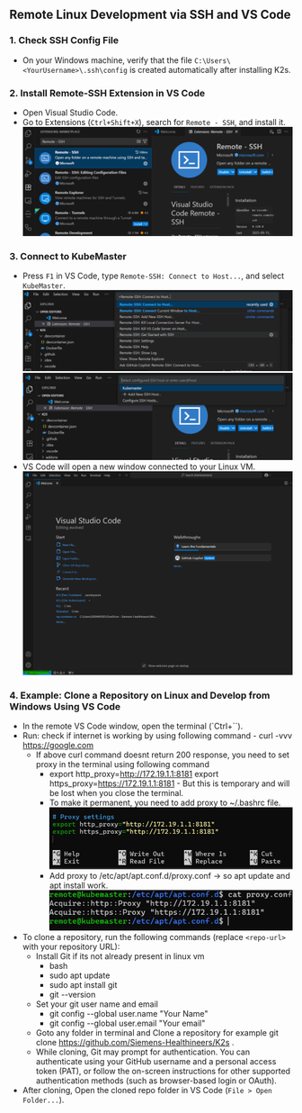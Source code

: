 <!--
SPDX-FileCopyrightText: © 2025 Siemens Healthineers AG
SPDX-License-Identifier: MIT
-->

## Remote Linux Development via SSH and VS Code

### 1\. Check SSH Config File

- On your Windows machine, verify that the file `C:\Users\<YourUsername>\.ssh\config` is created automatically after installing K2s.

### 2\. Install Remote-SSH Extension in VS Code

- Open Visual Studio Code.
- Go to Extensions (`Ctrl+Shift+X`), search for `Remote - SSH`, and install it.
![RemoteSSH.png](images/RemoteSSH.png)

### 3\. Connect to KubeMaster

- Press `F1` in VS Code, type `Remote-SSH: Connect to Host...`, and select `KubeMaster`.
![RemoteSSHConnectToHost.png](images/RemoteSSHConnectToHost.png)
![RemoteSSHKubemaster.png](images/RemoteSSHKubemaster.png)
- VS Code will open a new window connected to your Linux VM.
![RemoteSession.png](images/RemoteSession.png)

### 4\. Example: Clone a Repository on Linux and Develop from Windows Using VS Code

- In the remote VS Code window, open the terminal (`Ctrl+\``).
- Run: check if internet is working by using following command - curl -vvv https://google.com
  - If above curl command doesnt return 200 response, you need to set proxy in the terminal using following command 
      - export http_proxy=http://172.19.1.1:8181 export https_proxy=https://172.19.1.1:8181 - But this is temporary and will be lost when you close the terminal.
      - To make it permanent, you need to add proxy to ~/.bashrc file.
        ![ExportProxyBashRC.png](images/ExportProxyBashRC.png)
      - Add proxy to /etc/apt/apt.conf.d/proxy.conf → so apt update and apt install work.
        ![AddProxyAptConf.png](images/AddProxyAptConf.png)
- To clone a repository, run the following commands (replace `<repo-url>` with your repository URL):
  - Install Git if its not already present in linux vm
    - bash
    - sudo apt update
    - sudo apt install git
    - git --version
  - Set your git user name and email
    - git config --global user.name "Your Name"
    - git config --global user.email "Your email"
  - Goto any folder in terminal and Clone a repository for example git clone https://github.com/Siemens-Healthineers/K2s .
  - While cloning, Git may prompt for authentication. You can authenticate using your GitHub username and a personal access token (PAT), or follow the on-screen instructions for other supported authentication methods (such as browser-based login or OAuth).
- After cloning, Open the cloned repo folder in VS Code (`File > Open Folder...`).